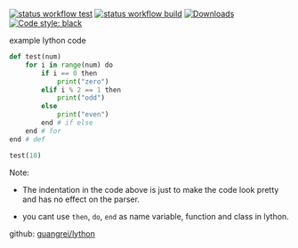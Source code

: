 [![status workflow test](https://github.com/guangrei/lython/actions/workflows/python-app.yml/badge.svg)](https://github.com/guangrei/lython/actions) 
[![status workflow build](https://github.com/guangrei/lython/actions/workflows/release_to_pypi.yml/badge.svg)](https://github.com/guangrei/lython/actions)
[![Downloads](https://static.pepy.tech/badge/programminglython)](https://pepy.tech/project/programminglython)
[![Code style: black ]( https://img.shields.io/badge/code%20style-black-000000.svg )](https://github.com/psf/black)

example lython code

```python
def test(num)
    for i in range(num) do
        if i == 0 then
            print("zero")
        elif i % 2 == 1 then
            print("odd")
        else
            print("even")
        end # if else
    end # for
end # def

test(10)
```

Note:

- The indentation in the code above is just to make the code look pretty and has no effect on the parser.

- you cant use `then`, `do`, `end` as name variable, function and class in lython.

github: [guangrei/lython](https://github.com/guangrei/lython)
